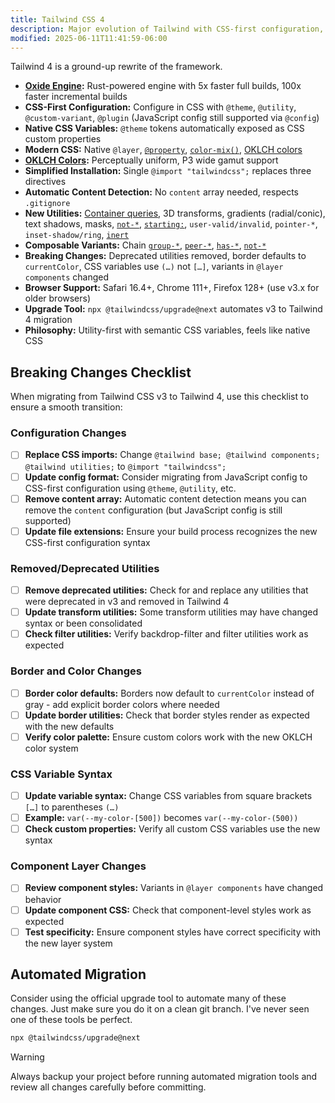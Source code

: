 ```yaml
---
title: Tailwind CSS 4
description: Major evolution of Tailwind with CSS-first configuration, native variables, modern CSS features, and the new Oxide engine
modified: 2025-06-11T11:41:59-06:00
---
```


Tailwind 4 is a ground-up rewrite of the framework.

- **[Oxide Engine](tailwind-oxide.md):** Rust-powered engine with 5x faster full builds, 100x faster incremental builds
- **CSS-First Configuration:** Configure in CSS with `@theme`, `@utility`, `@custom-variant`, `@plugin` (JavaScript config still supported via `@config`)
- **Native CSS Variables:** `@theme` tokens automatically exposed as CSS custom properties
- **Modern CSS:** Native `@layer`, [`@property`](at-property.md), [`color-mix()`](color-mix.md), [OKLCH colors](oklch-colors.md)
- **[OKLCH Colors](oklch-colors.md):** Perceptually uniform, P3 wide gamut support
- **Simplified Installation:** Single `@import "tailwindcss";` replaces three directives
- **Automatic Content Detection:** No `content` array needed, respects `.gitignore`
- **New Utilities:** [Container queries](container-queries.md), 3D transforms, gradients (radial/conic), text shadows, masks, [`not-*`](not-utility.md), [`starting:`](starting-style.md), `user-valid/invalid`, `pointer-*`, `inset-shadow/ring`, [`inert`](inert-utility.md)
- **Composable Variants:** Chain [`group-*`](group-and-peer-modifiers.md), [`peer-*`](group-and-peer-modifiers.md), [`has-*`](has-utility.md), [`not-*`](not-utility.md)
- **Breaking Changes:** Deprecated utilities removed, border defaults to `currentColor`, CSS variables use `(…)` not `[…]`, variants in `@layer components` changed
- **Browser Support:** Safari 16.4+, Chrome 111+, Firefox 128+ (use v3.x for older browsers)
- **Upgrade Tool:** `npx @tailwindcss/upgrade@next` automates v3 to Tailwind 4 migration
- **Philosophy:** Utility-first with semantic CSS variables, feels like native CSS

## Breaking Changes Checklist

When migrating from Tailwind CSS v3 to Tailwind 4, use this checklist to ensure a smooth transition:

### Configuration Changes

- [ ] **Replace CSS imports:** Change `@tailwind base; @tailwind components; @tailwind utilities;` to `@import "tailwindcss";`
- [ ] **Update config format:** Consider migrating from JavaScript config to CSS-first configuration using `@theme`, `@utility`, etc.
- [ ] **Remove content array:** Automatic content detection means you can remove the `content` configuration (but JavaScript config is still supported)
- [ ] **Update file extensions:** Ensure your build process recognizes the new CSS-first configuration syntax

### Removed/Deprecated Utilities

- [ ] **Remove deprecated utilities:** Check for and replace any utilities that were deprecated in v3 and removed in Tailwind 4
- [ ] **Update transform utilities:** Some transform utilities may have changed syntax or been consolidated
- [ ] **Check filter utilities:** Verify backdrop-filter and filter utilities work as expected

### Border and Color Changes

- [ ] **Border color defaults:** Borders now default to `currentColor` instead of gray - add explicit border colors where needed
- [ ] **Update border utilities:** Check that border styles render as expected with the new defaults
- [ ] **Verify color palette:** Ensure custom colors work with the new OKLCH color system

### CSS Variable Syntax

- [ ] **Update variable syntax:** Change CSS variables from square brackets `[…]` to parentheses `(…)`
- [ ] **Example:** `var(--my-color-[500])` becomes `var(--my-color-(500))`
- [ ] **Check custom properties:** Verify all custom CSS variables use the new syntax

### Component Layer Changes

- [ ] **Review component styles:** Variants in `@layer components` have changed behavior
- [ ] **Update component CSS:** Check that component-level styles work as expected
- [ ] **Test specificity:** Ensure component styles have correct specificity with the new layer system

## Automated Migration

Consider using the official upgrade tool to automate many of these changes. Just make sure you do it on a clean git branch. I've never seen one of these tools be perfect.

```bash
npx @tailwindcss/upgrade@next
```

> [!WARNING]
> Always backup your project before running automated migration tools and review all changes carefully before committing.
